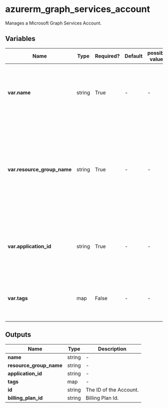# azurerm_graph_services_account

Manages a Microsoft Graph Services Account.

## Variables

| Name | Type | Required? | Default  | possible values | Description |
| ---- | ---- | --------- | -------- | ----------- | ----------- |
| **var.name** | string | True | -  |  -  | Specifies the name of this Account. Changing this forces a new Account to be created. | 
| **var.resource_group_name** | string | True | -  |  -  | Specifies the name of the Resource Group within which this Account should exist. Changing this forces a new Account to be created. | 
| **var.application_id** | string | True | -  |  -  | Customer owned application ID. Changing this forces a new Account to be created. | 
| **var.tags** | map | False | -  |  -  | A mapping of tags which should be assigned to the Account. | 



## Outputs

| Name | Type | Description |
| ---- | ---- | --------- | 
| **name** | string  | - | 
| **resource_group_name** | string  | - | 
| **application_id** | string  | - | 
| **tags** | map  | - | 
| **id** | string  | The ID of the Account. | 
| **billing_plan_id** | string  | Billing Plan Id. | 